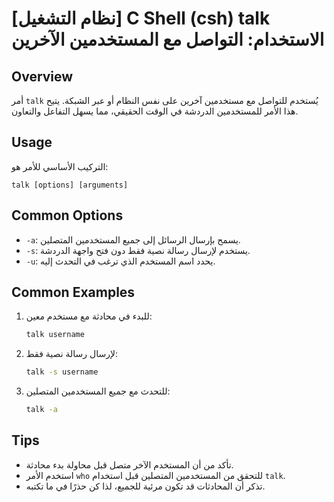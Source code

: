 # [نظام التشغيل] C Shell (csh) talk الاستخدام: التواصل مع المستخدمين الآخرين

## Overview
أمر `talk` يُستخدم للتواصل مع مستخدمين آخرين على نفس النظام أو عبر الشبكة. يتيح هذا الأمر للمستخدمين الدردشة في الوقت الحقيقي، مما يسهل التفاعل والتعاون.

## Usage
التركيب الأساسي للأمر هو:
```
talk [options] [arguments]
```

## Common Options
- `-a`: يسمح بإرسال الرسائل إلى جميع المستخدمين المتصلين.
- `-s`: يستخدم لإرسال رسالة نصية فقط دون فتح واجهة الدردشة.
- `-u`: يحدد اسم المستخدم الذي ترغب في التحدث إليه.

## Common Examples
1. للبدء في محادثة مع مستخدم معين:
   ```bash
   talk username
   ```

2. لإرسال رسالة نصية فقط:
   ```bash
   talk -s username
   ```

3. للتحدث مع جميع المستخدمين المتصلين:
   ```bash
   talk -a
   ```

## Tips
- تأكد من أن المستخدم الآخر متصل قبل محاولة بدء محادثة.
- استخدم الأمر `who` للتحقق من المستخدمين المتصلين قبل استخدام `talk`.
- تذكر أن المحادثات قد تكون مرئية للجميع، لذا كن حذرًا في ما تكتبه.